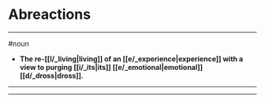 # Abreactions
---
#noun
- **The re-[[l/_living|living]] of an [[e/_experience|experience]] with a view to purging [[i/_its|its]] [[e/_emotional|emotional]] [[d/_dross|dross]].**
---
---
